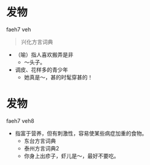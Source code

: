 # 发物
faeh7 veh
> 兴化方言词典
- （喻）指人喜欢搬弄是非
  - ～头子。
- 调皮、花样多的青少年
  - 她真是～，甚的时髦穿甚的！

# 发物
faeh7 veh8
+ 指富于营养，但有刺激性，容易使某些病症加重的食物。
  * 东台方言词典
  * 泰州方言词典2
  - 你身上出疹子，虾儿是～，最好不要吃。
